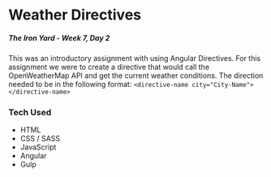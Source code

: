 # Weather Directives

##### The Iron Yard - Week 7, Day 2

This was an introductory assignment with using Angular Directives. For this assignment we were to create a directive that would call the OpenWeatherMap API and get the current weather conditions. The direction needed to be in the following format: `<directive-name city="City-Name"></directive-name>`

### Tech Used

- HTML
- CSS / SASS
- JavaScript
- Angular
- Gulp
